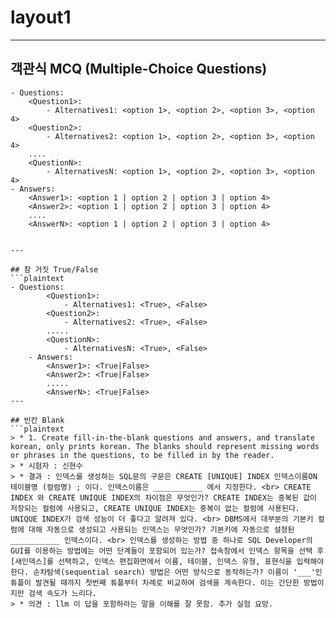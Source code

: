 # layout1


---

## 객관식 MCQ (Multiple-Choice Questions)
```plaintext
- Questions: 
    <Question1>: 
        - Alternatives1: <option 1>, <option 2>, <option 3>, <option 4> 
    <Question2>: 
        - Alternatives2: <option 1>, <option 2>, <option 3>, <option 4> 
    .... 
    <QuestionN>: 
        - AlternativesN: <option 1>, <option 2>, <option 3>, <option 4> 
- Answers: 
    <Answer1>: <option 1 | option 2 | option 3 | option 4> 
    <Answer2>: <option 1 | option 2 | option 3 | option 4> 
    .... 
    <AnswerN>: <option 1 | option 2 | option 3 | option 4>


---

## 참 거짓 True/False
```plaintext
- Questions:
        <Question1>: 
            - Alternatives1: <True>, <False>
        <Question2>: 
            - Alternatives2: <True>, <False>
        .....
        <QuestionN>: 
            - AlternativesN: <True>, <False>
    - Answers:
        <Answer1>: <True|False>
        <Answer2>: <True|False>
        .....
        <AnswerN>: <True|False>
---

## 빈칸 Blank
```plaintext
> * 1. Create fill-in-the-blank questions and answers, and translate korean, only prints korean. The blanks should represent missing words or phrases in the questions, to be filled in by the reader.
> * 시험자 : 신현수
> * 결과 : 인덱스를 생성하는 SQL문의 구문은 CREATE [UNIQUE] INDEX 인덱스이름ON 테이블명 (컬럼명) ; 이다. 인덱스이름은 ___________ 에서 지정한다. <br> CREATE INDEX 와 CREATE UNIQUE INDEX의 차이점은 무엇인가? CREATE INDEX는 중복된 값이 저장되는 컬럼에 사용되고, CREATE UNIQUE INDEX는 중복이 없는 컬럼에 사용된다. UNIQUE INDEX가 검색 성능이 더 좋다고 알려져 있다. <br> DBMS에서 대부분의 기본키 컬럼에 대해 자동으로 생성되고 사용되는 인덱스는 무엇인가? 기본키에 자동으로 설정된 ___________ 인덱스이다. <br> 인덱스를 생성하는 방법 중 하나로 SQL Developer의 GUI를 이용하는 방법에는 어떤 단계들이 포함되어 있는가? 접속창에서 인덱스 항목을 선택 후 [새인덱스]를 선택하고, 인덱스 편집화면에서 이름, 테이블, 인덱스 유형, 표현식을 입력해야 한다. 순차탐색(sequential search) 방법은 어떤 방식으로 동작하는가? 이름이 '___'인 튜플이 발견될 때까지 첫번째 튜플부터 차례로 비교하여 검색을 계속한다. 이는 간단한 방법이지만 검색 속도가 느리다.
> * 의견 : llm 이 답을 포함하라는 말을 이해를 잘 못함. 추가 실험 요망.







